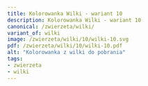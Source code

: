 ```yaml
---
title: Kolorowanka Wilki - wariant 10
description: Kolorowanka Wilki - wariant 10
canonical: /zwierzeta/wilki/
variant_of: wilki
image: /zwierzeta/wilki/10/wilki-10.svg
pdf: /zwierzeta/wilki/10/wilki-10.pdf
alt: "Kolorowanka z wilki do pobrania"
tags:
- zwierzeta
- wilki
---
```

